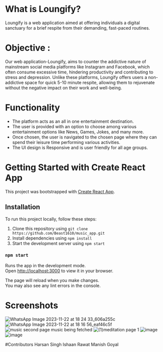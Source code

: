 # What is Loungify?
Loungify is a web application aimed at offering individuals a digital sanctuary for a brief respite from their demanding, fast-paced routines. 

# Objective :
Our web application-Loungify, aims to counter the addictive nature of mainstream social media platforms like Instagram and Facebook, which often consume excessive time, hindering productivity and contributing to stress and depression. 
Unlike these platforms, Loungify offers users a non-addictive space for quick 5-10 minute respite, allowing them to rejuvenate without the negative impact on their work and well-being.

# Functionality
- The platform acts as an all in one entertainment destination.
- The user is provided with an option to choose among various entertainment options like News, Games, Jokes, and many more. 
- Once chosen, the user is navigated to the chosen page where they can spend their leisure time performing various activities. 
- The UI design is Responsive and is user friendly for all age groups.

# Getting Started with Create React App

This project was bootstrapped with [Create React App](https://github.com/facebook/create-react-app).

## Installation

To run this project locally, follow these steps:

1. Clone this repository using `git clone https://github.com/Beast1610/music_app.git` 
2. Install dependencies using `npm install`
3. Start the development server using `npm start`

### `npm start`

Runs the app in the development mode.\
Open [http://localhost:3000](http://localhost:3000) to view it in your browser.

The page will reload when you make changes.\
You may also see any lint errors in the console.

# Screenshots

![WhatsApp Image 2023-11-22 at 18 24 33_606a255c](https://github.com/Beast1610/Loungify/assets/111764205/1e7c2791-9efd-432d-b8dc-8cd26c443a49)
![WhatsApp Image 2023-11-22 at 18 16 56_eaf46c5f](https://github.com/Beast1610/Loungify/assets/111764205/6719c2f3-7593-4606-be38-fc37f00a2e91)
![music second page music being fetched](https://github.com/Beast1610/Loungify/assets/111764205/3a4741bc-3b07-48c8-b5cd-477efa63b68a)
![(1)meditation page 1](https://github.com/Beast1610/Loungify/assets/111764205/d142e404-ad9e-42d5-ab72-4ed888ed29e3)
![image](https://github.com/Beast1610/Loungify/assets/111764205/7070a49f-1453-49b6-99a7-cebe3b20d74c)
![image](https://github.com/Beast1610/Loungify/assets/111764205/48f01038-fc5a-48b8-b6bf-60fc84ccd0fc)

#Contributors
Harsan Singh
Ishaan Rawat
Manish Goyal 






